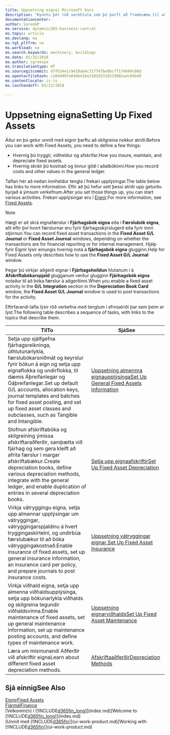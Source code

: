 ```yaml
---
title: Uppsetning eigna| Microsoft Docs
description: "Kynntu þér röð verkhluta sem þú þarft að framkvæma til að setja upp eignir, eins og t.d. þá sem tengjast vélum eða byggingum."
documentationcenter: 
author: SorenGP
ms.service: dynamics365-business-central
ms.topic: article
ms.devlang: na
ms.tgt_pltfrm: na
ms.workload: na
ms.search.keywords: machinery, buildings
ms.date: 01/25/2018
ms.author: sgroespe
ms.translationtype: HT
ms.sourcegitcommit: d7fb34e1c9428a64c71ff47be8bcff174649c00d
ms.openlocfilehash: c20d4997e84db416e2103d2318533082adc04b49
ms.contentlocale: is-is
ms.lasthandoff: 03/22/2018

---
```

# <a name="setting-up-fixed-assets"></a><span data-ttu-id="a638e-103">Uppsetning eigna</span><span class="sxs-lookup"><span data-stu-id="a638e-103">Setting Up Fixed Assets</span></span>
<span data-ttu-id="a638e-104">Áður en þú getur unnið með eignir þarftu að skilgreina nokkur atriði:</span><span class="sxs-lookup"><span data-stu-id="a638e-104">Before you can work with Fixed Assets, you need to define a few things:</span></span>  

* <span data-ttu-id="a638e-105">Hvernig þú tryggir, viðheldur og afskrifar.</span><span class="sxs-lookup"><span data-stu-id="a638e-105">How you insure, maintain, and depreciate fixed assets.</span></span>  
* <span data-ttu-id="a638e-106">Hvernig skráir þú kostnað og önnur gildi í aðalbókinni.</span><span class="sxs-lookup"><span data-stu-id="a638e-106">How you record costs and other values in the general ledger.</span></span>  

<span data-ttu-id="a638e-107">Taflan hér að neðan inniheldur tengla í frekari upplýsingar.</span><span class="sxs-lookup"><span data-stu-id="a638e-107">The table below has links to more information.</span></span> <span data-ttu-id="a638e-108">Eftir að þú hefur sett þessi atriði upp geturðu byrjað á ýmsum verkefnum.</span><span class="sxs-lookup"><span data-stu-id="a638e-108">After you set those things up, you can start various activities.</span></span> <span data-ttu-id="a638e-109">Frekari upplýsingar eru í [Eignir](fa-manage.md).</span><span class="sxs-lookup"><span data-stu-id="a638e-109">For more information, see [Fixed Assets](fa-manage.md).</span></span>  

> [!NOTE]  
>   <span data-ttu-id="a638e-110">Hægt er að skrá eignafærslur í **Fjárhagsbók eigna** eða í **Færslubók eigna**, allt eftir því hvort færslurnar eru fyrir fjárhagsskýrslugerð eða fyrir innri stjórnun.</span><span class="sxs-lookup"><span data-stu-id="a638e-110">You can record fixed asset transactions in the **Fixed Asset G/L Journal** or **Fixed Asset Journal** windows, depending on whether the transactions are for financial reporting or for internal management.</span></span> <span data-ttu-id="a638e-111">Hjálp fyrir Eignir lýsir einungis hvernig nota á **fjárhagsbók eigna** glugginn.</span><span class="sxs-lookup"><span data-stu-id="a638e-111">Help for Fixed Assets only describes how to use the **Fixed Asset G/L Journal** window.</span></span>  

<span data-ttu-id="a638e-112">Þegar þú virkjar aðgerð eignar í **Fjárhagsheildun** hlutanum í á **Afskriftabókarspjald** glugganum verður glugginn **Fjárhagsbók eigna** notaður til að bóka færslur á aðgerðinni.</span><span class="sxs-lookup"><span data-stu-id="a638e-112">When you enable a fixed asset activity in the **G/L Integration** section in the **Depreciation Book Card** window, the **Fixed Asset G/L Journal** window is used to post transactions for the activity.</span></span>

<span data-ttu-id="a638e-113">Eftirfarandi tafla lýsir röð verkefna með tenglum í efnisatriði þar sem þeim er lýst.</span><span class="sxs-lookup"><span data-stu-id="a638e-113">The following table describes a sequence of tasks, with links to the topics that describe them.</span></span>  

| <span data-ttu-id="a638e-114">Til</span><span class="sxs-lookup"><span data-stu-id="a638e-114">To</span></span> | <span data-ttu-id="a638e-115">Sjá</span><span class="sxs-lookup"><span data-stu-id="a638e-115">See</span></span> |
| --- | --- |
| <span data-ttu-id="a638e-116">Setja upp sjálfgefna fjárhagsreikninga, úthlutunarlykla, færslubókarsniðmát og keyrslur fyrir bókun á eign og setja upp eignaflokka og undirflokka, til dæmis Áþreifanlegar og Óáþreifanlegar.</span><span class="sxs-lookup"><span data-stu-id="a638e-116">Set up default G/L accounts, allocation keys, journal templates and batches for fixed asset posting, and set up fixed asset classes and subclasses, such as Tangible and Intangible.</span></span> |[<span data-ttu-id="a638e-117">Uppsetning almennra eignaupplýsinga</span><span class="sxs-lookup"><span data-stu-id="a638e-117">Set Up General Fixed Assets Information</span></span>](fa-how-setup-general.md) |
| <span data-ttu-id="a638e-118">Stofnun afskriftabóka og skilgreining ýmissa afskriftaraðferðir, samþætta við fjárhag og sem gera kleift að afrita færslur í margar afskriftabækur.</span><span class="sxs-lookup"><span data-stu-id="a638e-118">Create depreciation books, define various depreciation methods, integrate with the general ledger, and enable duplication of entries in several depreciation books.</span></span> |[<span data-ttu-id="a638e-119">Setja upp eignaafskriftir</span><span class="sxs-lookup"><span data-stu-id="a638e-119">Set Up Fixed Asset Depreciation</span></span>](fa-how-setup-depreciation.md) |
| <span data-ttu-id="a638e-120">Virkja vátryggingu eigna, setja upp almennar upplýsingar um vátryggingar, vátryggingarspjaldinu á hvert tryggingaskírteini, og undirbúa færslubækur til að bóka vátryggingakostnað.</span><span class="sxs-lookup"><span data-stu-id="a638e-120">Enable insurance of fixed assets, set up general insurance information, an insurance card per policy, and prepare journals to post insurance costs.</span></span> |[<span data-ttu-id="a638e-121">Uppsetning vátryggingar eignar.</span><span class="sxs-lookup"><span data-stu-id="a638e-121">Set Up Fixed Asset Insurance</span></span>](fa-how-setup-insurance.md) |
| <span data-ttu-id="a638e-122">Virkja viðhald eigna, setja upp almenna viðhaldsupplýsinga, setja upp bókunarlykla viðhalds og skilgreina tegundir viðhaldsvinna.</span><span class="sxs-lookup"><span data-stu-id="a638e-122">Enable maintenance of fixed assets, set up general maintenance information, set up maintenance posting accounts, and define types of maintenance work.</span></span> |[<span data-ttu-id="a638e-123">Uppsetning eignarviðhalds</span><span class="sxs-lookup"><span data-stu-id="a638e-123">Set Up Fixed Asset Maintenance</span></span>](fa-how-setup-maintenance.md) |
| <span data-ttu-id="a638e-124">Læra um mismunandi Aðferðir við afskriftir eigna</span><span class="sxs-lookup"><span data-stu-id="a638e-124">Learn about different fixed asset depreciation methods.</span></span> |[<span data-ttu-id="a638e-125">Afskriftaaðferðir</span><span class="sxs-lookup"><span data-stu-id="a638e-125">Depreciation Methods</span></span>](fa-depreciation-methods.md) |

## <a name="see-also"></a><span data-ttu-id="a638e-126">Sjá einnig</span><span class="sxs-lookup"><span data-stu-id="a638e-126">See Also</span></span>
[<span data-ttu-id="a638e-127">Eignir</span><span class="sxs-lookup"><span data-stu-id="a638e-127">Fixed Assets</span></span>](fa-manage.md)  
[<span data-ttu-id="a638e-128">Fjármál</span><span class="sxs-lookup"><span data-stu-id="a638e-128">Finance</span></span>](finance.md)  
<span data-ttu-id="a638e-129">[Velkomin(n) í [!INCLUDE[d365fin_long](includes/d365fin_long_md.md)]](index.md)</span><span class="sxs-lookup"><span data-stu-id="a638e-129">[Welcome to [!INCLUDE[d365fin_long](includes/d365fin_long_md.md)]](index.md)</span></span>  
<span data-ttu-id="a638e-130">[Unnið með [!INCLUDE[d365fin](includes/d365fin_md.md)]](ui-work-product.md)</span><span class="sxs-lookup"><span data-stu-id="a638e-130">[Working with [!INCLUDE[d365fin](includes/d365fin_md.md)]](ui-work-product.md)</span></span>

